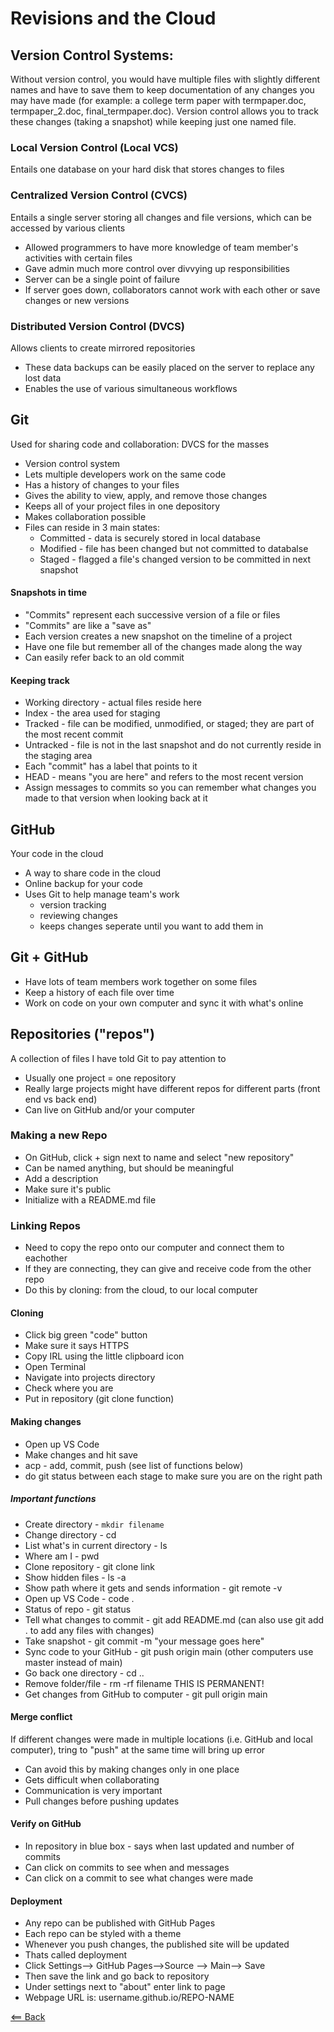 # Revisions and the Cloud

## Version Control Systems:

Without version control, you would have multiple files with slightly different names and have to save them to keep documentation of any changes you may have made (for example: a college term paper with termpaper.doc, termpaper_2.doc, final_termpaper.doc). Version control allows you to track these changes (taking a snapshot) while keeping just one named file.

### Local Version Control (Local VCS)
Entails one database on your hard disk that stores changes to files

### Centralized Version Control (CVCS)
Entails a single server storing all changes and file versions, which can be accessed by various clients

- Allowed programmers to have more knowledge of team member's activities with certain files
- Gave admin much more control over divvying up responsibilities
- Server can be a single point of failure
- If server goes down, collaborators cannot work with each other or save changes or new versions

### Distributed Version Control (DVCS)
Allows clients to create mirrored repositories

- These data backups can be easily placed on the server to replace any lost data
- Enables the use of various simultaneous workflows

## Git
Used for sharing code and collaboration: DVCS for the masses

- Version control system 
- Lets multiple developers work on the same code
- Has a history of changes to your files
- Gives the ability to view, apply, and remove those changes
- Keeps all of your project files in one depository
- Makes collaboration possible
- Files can reside in 3 main states:
  - Committed - data is securely stored in local database
  - Modified - file has been changed but not committed to databalse
  - Staged - flagged a file's changed version to be committed in next snapshot

#### Snapshots in time

- "Commits" represent each successive version of a file or files
- "Commits" are like a "save as"
- Each version creates a new snapshot on the timeline of a project
- Have one file but remember all of the changes made along the way
- Can easily refer back to an old commit

#### Keeping track

- Working directory - actual files reside here
- Index - the area used for staging
- Tracked - file can be modified, unmodified, or staged; they are part of the most recent commit
- Untracked - file is not in the last snapshot and do not currently reside in the staging area
- Each "commit" has a label that points to it
- HEAD - means "you are here" and refers to the most recent version
- Assign messages to commits so you can remember what changes you made to that version when looking back at it

## GitHub
Your code in the cloud

- A way to share code in the cloud
- Online backup for your code
- Uses Git to help manage team's work
  - version tracking
  - reviewing changes
  - keeps changes seperate until you want to add them in
  
## Git + GitHub
- Have lots of team members work together on some files
- Keep a history of each file over time
- Work on code on your own computer and sync it with what's online

## Repositories ("repos")
A collection of files I have told Git to pay attention to

- Usually one project = one repository
- Really large projects might have different repos for different parts (front end vs back end)
- Can live on GitHub and/or your computer

### Making a new Repo
- On GitHub, click + sign next to name and select "new repository"
- Can be named anything, but should be meaningful 
- Add a description
- Make sure it's public
- Initialize with a README.md file

### Linking Repos
- Need to copy the repo onto our computer and connect them to eachother
- If they are connecting, they can give and receive code from the other repo
- Do this by cloning: from the cloud, to our local computer

#### Cloning
- Click big green "code" button
- Make sure it says HTTPS
- Copy IRL using the little clipboard icon
- Open Terminal
- Navigate into projects directory
- Check where you are
- Put in repository (git clone function)

#### Making changes
- Open up VS Code
- Make changes and hit save
- acp - add, commit, push (see list of functions below)
- do git status between each stage to make sure you are on the right path

##### Important functions
- Create directory - `mkdir filename`
- Change directory - cd
- List what's in current directory - ls
- Where am I - pwd
- Clone repository - git clone link
- Show hidden files - ls -a
- Show path where it gets and sends information - git remote -v
- Open up VS Code - code .
- Status of repo - git status
- Tell what changes to commit - git add README.md (can also use git add . to add any files with changes)
- Take snapshot - git commit -m "your message goes here"
- Sync code to your GitHub - git push origin main (other computers use master instead of main)
- Go back one directory - cd ..
- Remove folder/file - rm -rf filename THIS IS PERMANENT!
- Get changes from GitHub to computer - git pull origin main

#### Merge conflict
If different changes were made in multiple locations (i.e. GitHub and local computer), tring to "push" at the same time will bring up error

- Can avoid this by making changes only in one place
- Gets difficult when collaborating
- Communication is very important
- Pull changes before pushing updates

#### Verify on GitHub
- In repository in blue box - says when last updated and number of commits
- Can click on commits to see when and messages
- Can click on a commit to see what changes were made

#### Deployment
- Any repo can be published with GitHub Pages
- Each repo can be styled with a theme
- Whenever you push changes, the published site will be updated
- Thats called deployment
- Click Settings--> GitHub Pages-->Source --> Main--> Save
- Then save the link and go back to repository
- Under settings next to "about" enter link to page
- Webpage URL is: username.github.io/REPO-NAME




[<== Back](README.md)
